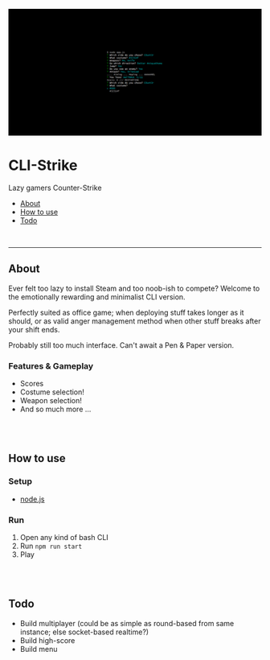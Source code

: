 ![CLI-Strike](teaser.png)

# CLI-Strike

Lazy gamers Counter-Strike

- [About](#about)
- [How to use](#how-to-use)
- [Todo](#todo)

<br>

---

## About

Ever felt too lazy to install Steam and too noob-ish to compete?
Welcome to the emotionally rewarding and minimalist CLI version.

Perfectly suited as office game; when deploying stuff takes longer as it should,
or as valid anger management method when other stuff breaks after your shift ends.

Probably still too much interface. Can't await a Pen & Paper version.

### Features & Gameplay

- Scores
- Costume selection!
- Weapon selection!
- And so much more ...

<br><br>

## How to use

### Setup

- [node.js](http://nodejs.org/)

### Run

1. Open any kind of bash CLI
2. Run `npm run start`
3. Play

<br><br>

## Todo

- Build multiplayer (could be as simple as round-based from same instance; else socket-based realtime?)
- Build high-score
- Build menu
